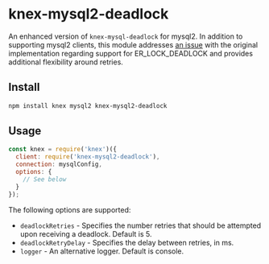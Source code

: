 # knex-mysql2-deadlock
An enhanced version of `knex-mysql-deadlock` for mysql2.  In addition to supporting mysql2 clients, this module addresses [an issue](https://github.com/Mindflash/knex-mysql-deadlock/issues/5) with the original implementation regarding support for ER_LOCK_DEADLOCK and provides additional flexibility around retries.

## Install

```bash
npm install knex mysql2 knex-mysql2-deadlock
```

## Usage

```js
const knex = require('knex')({
  client: require('knex-mysql2-deadlock'),
  connection: mysqlConfig,
  options: {
    // See below
  }
});
```

The following options are supported:

* `deadlockRetries` - Specifies the number retries that should be attempted upon receiving a deadlock.  Default is 5.
* `deadlockRetryDelay` - Specifies the delay between retries, in ms.
* `logger` - An alternative logger.  Default is console.
